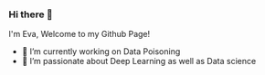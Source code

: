 ### Hi there 👋
I'm Eva, Welcome to my Github Page!

- 🔭 I’m currently working on Data Poisoning
- 🌱 I’m passionate about Deep Learning as well as Data science
  
